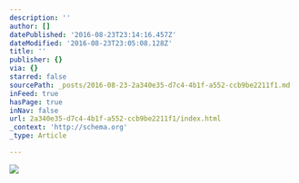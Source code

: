 ```yaml
---
description: ''
author: []
datePublished: '2016-08-23T23:14:16.457Z'
dateModified: '2016-08-23T23:05:08.128Z'
title: ''
publisher: {}
via: {}
starred: false
sourcePath: _posts/2016-08-23-2a340e35-d7c4-4b1f-a552-ccb9be2211f1.md
inFeed: true
hasPage: true
inNav: false
url: 2a340e35-d7c4-4b1f-a552-ccb9be2211f1/index.html
_context: 'http://schema.org'
_type: Article

---
```

![](https://the-grid-user-content.s3-us-west-2.amazonaws.com/d6bcc8dc-289e-4063-b679-c499a42289f0.jpg)